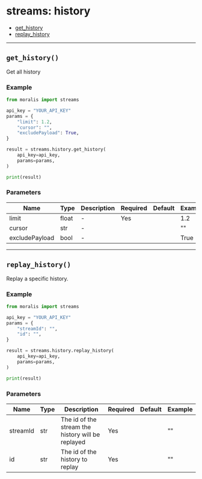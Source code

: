 # streams: history

- [get_history](#get_history)
- [replay_history](#replay_history)


---
## `get_history()`
Get all history


### Example
```python
from moralis import streams

api_key = "YOUR_API_KEY"
params = {
    "limit": 1.2, 
    "cursor": "", 
    "excludePayload": True, 
}

result = streams.history.get_history(
    api_key=api_key,
    params=params,
)

print(result)
```

### Parameters

| Name | Type | Description | Required | Default | Example |
|------|------|-------------|----------|---------|---------|
| limit | float | - | Yes |  | 1.2 |
| cursor | str | - |  |  | "" |
| excludePayload | bool | - |  |  | True |



---
## `replay_history()`
Replay a specific history.


### Example
```python
from moralis import streams

api_key = "YOUR_API_KEY"
params = {
    "streamId": "", 
    "id": "", 
}

result = streams.history.replay_history(
    api_key=api_key,
    params=params,
)

print(result)
```

### Parameters

| Name | Type | Description | Required | Default | Example |
|------|------|-------------|----------|---------|---------|
| streamId | str | The id of the stream the history will be replayed | Yes |  | "" |
| id | str | The id of the history to replay | Yes |  | "" |





